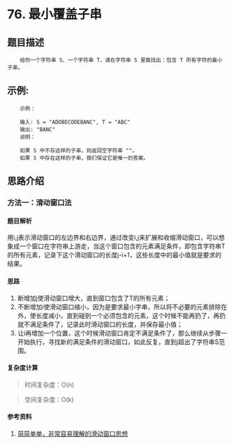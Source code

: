 # 76. 最小覆盖子串

## 题目描述

        给你一个字符串 S、一个字符串 T，请在字符串 S 里面找出：包含 T 所有字符的最小子串。

## 示例:
```
    示例：

    输入: S = "ADOBECODEBANC", T = "ABC"
    输出: "BANC"
    说明：

    如果 S 中不存这样的子串，则返回空字符串 ""。
    如果 S 中存在这样的子串，我们保证它是唯一的答案。
```

## 思路介绍

### 方法一：滑动窗口法

#### 题目解析

用i,j表示滑动窗口的左边界和右边界，通过改变i,j来扩展和收缩滑动窗口，可以想象成一个窗口在字符串上游走，当这个窗口包含的元素满足条件，即包含字符串T的所有元素，记录下这个滑动窗口的长度j-i+1，这些长度中的最小值就是要求的结果。

#### 思路

1. 断增加j使滑动窗口增大，直到窗口包含了T的所有元素；
2. 不断增加i使滑动窗口缩小，因为是要求最小字串，所以将不必要的元素排除在外，使长度减小，直到碰到一个必须包含的元素，这个时候不能再扔了，再扔就不满足条件了，记录此时滑动窗口的长度，并保存最小值；
3. 让i再增加一个位置，这个时候滑动窗口肯定不满足条件了，那么继续从步骤一开始执行，寻找新的满足条件的滑动窗口，如此反复，直到j超出了字符串S范围。

   
#### 复杂度计算

> 时间复杂度：O(n)  

> 空间复杂度：O(k)

#### 参考资料

1. [简简单单，非常容易理解的滑动窗口思想](https://leetcode-cn.com/problems/minimum-window-substring/solution/tong-su-qie-xiang-xi-de-miao-shu-hua-dong-chuang-k/)


